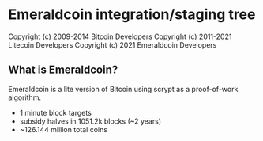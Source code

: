 Emeraldcoin integration/staging tree
================================


Copyright (c) 2009-2014 Bitcoin Developers
Copyright (c) 2011-2021 Litecoin Developers
Copyright (c) 2021 Emeraldcoin Developers

What is Emeraldcoin?
----------------

Emeraldcoin is a lite version of Bitcoin using scrypt as a proof-of-work algorithm.
 - 1 minute block targets
 - subsidy halves in 1051.2k blocks (~2 years)
 - ~126.144 million total coins
